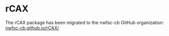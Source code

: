 # rCAX

The rCAX package has been migrated to the nwfsc-cb GitHub organization: [nwfsc-cb.github.io/rCAX/
](https://nwfsc-cb.github.io/rCAX/)
